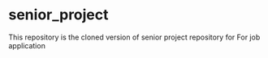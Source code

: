 # senior_project
This repository is the cloned version of senior project repository for For job application
